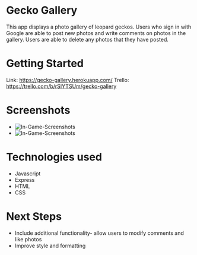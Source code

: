 # Gecko Gallery
This app displays a photo gallery of leopard geckos.
Users who sign in with Google are able to post new photos
and write comments on photos in the gallery.
Users are able to delete any photos that they have posted.

# Getting Started
Link:
https://gecko-gallery.herokuapp.com/
Trello:
https://trello.com/b/rSIYTSUm/gecko-gallery

# Screenshots
* ![In-Game-Screenshots](./images/screen2.png)
* ![In-Game-Screenshots](./images/screen1.png)

# Technologies used
* Javascript
* Express
* HTML
* CSS

# Next Steps
* Include additional functionality- allow users to modify comments and like photos
* Improve style and formatting
